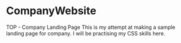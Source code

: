 # CompanyWebsite
TOP - Company Landing Page
This is my attempt at making a sample landing page for company. I will be practising my CSS skills here.